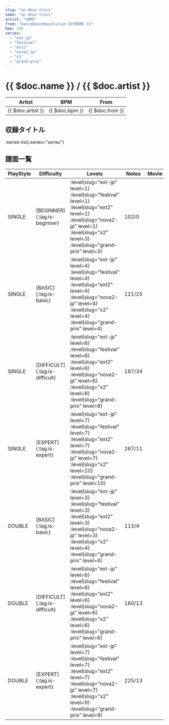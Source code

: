 ```yaml
---
slug: "un-deux-trois"
name: "un deux trois"
artist: "SDMS"
from: "DanceDanceRevolution EXTREME CS"
bpm: 140
series:
  - "ext-jp"
  - "festival"
  - "ext2"
  - "nova2-jp"
  - "x2"
  - "grand-prix"
---
```


# {{ $doc.name }} / {{ $doc.artist }}

|Artist|BPM|From|
|------|---|----|
|{{ $doc.artist }}|{{ $doc.bpm }}|{{ $doc.from }}|

## 収録タイトル

:series-list{:series="series"}

## 譜面一覧

|PlayStyle|Difficulty|Levels|Notes|Movie|
|---------|----------|------|-----|-----|
|SINGLE|[BEGINNER]{.tag.is-beginner}|<div class="field is-grouped is-grouped-multiline"> :level{slug="ext-jp" level=1} :level{slug="festival" level=1} :level{slug="ext2" level=1} :level{slug="nova2-jp" level=1} :level{slug="x2" level=3} :level{slug="grand-prix" level=3}</div>|102/0||
|SINGLE|[BASIC]{.tag.is-basic}|<div class="field is-grouped is-grouped-multiline"> :level{slug="ext-jp" level=4} :level{slug="festival" level=4} :level{slug="ext2" level=4} :level{slug="nova2-jp" level=4} :level{slug="x2" level=4} :level{slug="grand-prix" level=4}</div>|121/25||
|SINGLE|[DIFFICULT]{.tag.is-difficult}|<div class="field is-grouped is-grouped-multiline"> :level{slug="ext-jp" level=6} :level{slug="festival" level=6} :level{slug="ext2" level=6} :level{slug="nova2-jp" level=6} :level{slug="x2" level=8} :level{slug="grand-prix" level=8}</div>|187/34||
|SINGLE|[EXPERT]{.tag.is-expert}|<div class="field is-grouped is-grouped-multiline"> :level{slug="ext-jp" level=7} :level{slug="festival" level=7} :level{slug="ext2" level=7} :level{slug="nova2-jp" level=7} :level{slug="x2" level=10} :level{slug="grand-prix" level=10}</div>|267/11||
|DOUBLE|[BASIC]{.tag.is-basic}|<div class="field is-grouped is-grouped-multiline"> :level{slug="ext-jp" level=3} :level{slug="festival" level=3} :level{slug="ext2" level=3} :level{slug="nova2-jp" level=3} :level{slug="x2" level=4} :level{slug="grand-prix" level=4}</div>|113/4||
|DOUBLE|[DIFFICULT]{.tag.is-difficult}|<div class="field is-grouped is-grouped-multiline"> :level{slug="ext-jp" level=6} :level{slug="festival" level=6} :level{slug="ext2" level=6} :level{slug="nova2-jp" level=6} :level{slug="x2" level=6} :level{slug="grand-prix" level=6}</div>|160/13||
|DOUBLE|[EXPERT]{.tag.is-expert}|<div class="field is-grouped is-grouped-multiline"> :level{slug="ext-jp" level=7} :level{slug="festival" level=7} :level{slug="ext2" level=7} :level{slug="nova2-jp" level=7} :level{slug="x2" level=9} :level{slug="grand-prix" level=9}</div>|225/13||
